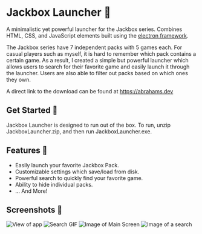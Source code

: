 # Jackbox Launcher 🚀

A minimalistic yet powerful launcher for the Jackbox series.
Combines HTML, CSS, and JavaScript elements built using the [electron framework](https://www.electronjs.org/).

The Jackbox series have 7 independent packs with 5 games each. For casual players such as myself, it is hard to remember which pack contains a certain game. As a result, I created a simple but powerful launcher which allows users to search for their favorite game and easily launch it through the launcher. Users are also able to filter out packs based on which ones they own. 

A direct link to the download can be found at https://abrahams.dev

## Get Started 🔰
Jackbox Launcher is designed to run out of the box. To run, unzip JackboxLauncher.zip, and then run JackboxLauncher.exe.


## Features 📃
* Easily launch your favorite Jackbox Pack.
* Customizable settings which save/load from disk.
* Powerful search to quickly find your favorite game.
* Ability to hide individual packs.
* ... And More!

## Screenshots 📸
![View of app](https://thumbs.gfycat.com/ColorlessFarGroundhog-size_restricted.gif)
![Search GIF](https://thumbs.gfycat.com/LastingSomberAfricanrockpython-size_restricted.gif)
![Image of Main Screen](https://abrahams.dev/images/gallery/launchermain.png)
![Image of a search](https://abrahams.dev/images/gallery/jbsearch.png)
